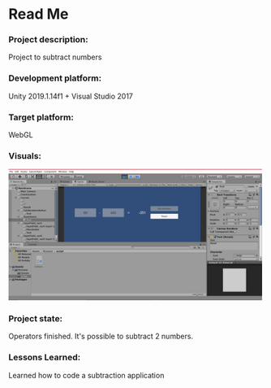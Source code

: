 # Read Me

### Project description: 
Project to subtract numbers 

### Development platform: 
Unity 2019.1.14f1 + Visual Studio 2017

### Target platform: 
WebGL

### Visuals: 
<img src = "./screenshots/Screenshot.JPG" width="500">

### Project state: 
Operators finished. It's possible to subtract 2 numbers.

### Lessons Learned: 
Learned how to code a subtraction application

